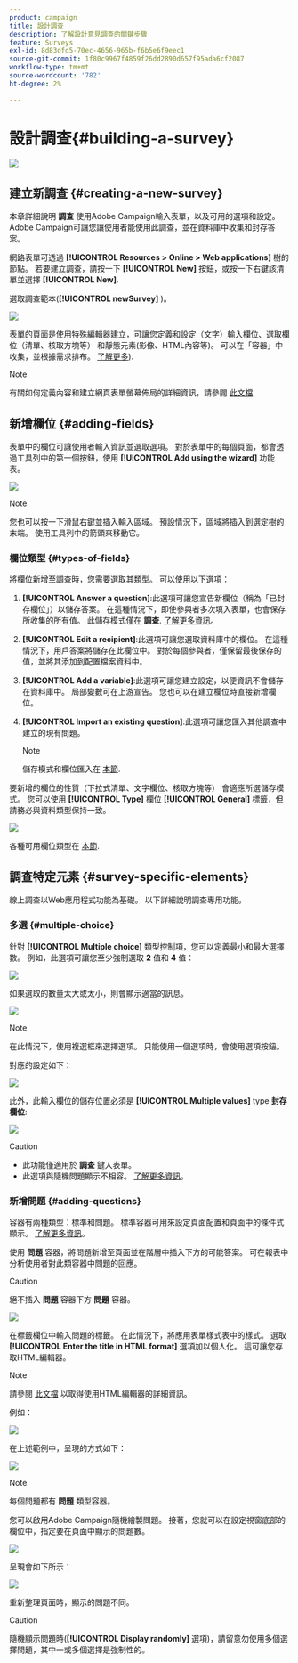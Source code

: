 ```yaml
---
product: campaign
title: 設計調查
description: 了解設計意見調查的關鍵步驟
feature: Surveys
exl-id: 8d83dfd5-70ec-4656-965b-f6b5e6f9eec1
source-git-commit: 1f80c9967f4859f26dd2890d657f95ada6cf2087
workflow-type: tm+mt
source-wordcount: '782'
ht-degree: 2%

---
```


# 設計調查{#building-a-survey}

![](../../assets/common.svg)

## 建立新調查 {#creating-a-new-survey}

本章詳細說明 **調查** 使用Adobe Campaign輸入表單，以及可用的選項和設定。 Adobe Campaign可讓您讓使用者能使用此調查，並在資料庫中收集和封存答案。

網路表單可透過 **[!UICONTROL Resources > Online > Web applications]** 樹的節點。 若要建立調查，請按一下 **[!UICONTROL New]** 按鈕，或按一下右鍵該清單並選擇 **[!UICONTROL New]**.

選取調查範本(**[!UICONTROL newSurvey]** )。

![](assets/s_ncs_admin_survey_select_template.png)

表單的頁面是使用特殊編輯器建立，可讓您定義和設定（文字）輸入欄位、選取欄位（清單、核取方塊等） 和靜態元素(影像、HTML內容等)。 可以在「容器」中收集，並根據需求排布。 [了解更多](#adding-questions)).

>[!NOTE]
>
>有關如何定義內容和建立網頁表單螢幕佈局的詳細資訊，請參閱 [此文檔](../../web/using/about-web-forms.md).

## 新增欄位 {#adding-fields}

表單中的欄位可讓使用者輸入資訊並選取選項。 對於表單中的每個頁面，都會透過工具列中的第一個按鈕，使用 **[!UICONTROL Add using the wizard]** 功能表。

![](assets/s_ncs_admin_survey_add_field_menu.png)

>[!NOTE]
>
>您也可以按一下滑鼠右鍵並插入輸入區域。 預設情況下，區域將插入到選定樹的末端。 使用工具列中的箭頭來移動它。

### 欄位類型 {#types-of-fields}

將欄位新增至調查時，您需要選取其類型。 可以使用以下選項：

1. **[!UICONTROL Answer a question]**:此選項可讓您宣告新欄位（稱為「已封存欄位」）以儲存答案。 在這種情況下，即使參與者多次填入表單，也會保存所收集的所有值。 此儲存模式僅在 **調查**. [了解更多資訊](../../surveys/using/managing-answers.md#storing-collected-answers)。
1. **[!UICONTROL Edit a recipient]**:此選項可讓您選取資料庫中的欄位。 在這種情況下，用戶答案將儲存在此欄位中。 對於每個參與者，僅保留最後保存的值，並將其添加到配置檔案資料中。
1. **[!UICONTROL Add a variable]**:此選項可讓您建立設定，以便資訊不會儲存在資料庫中。 局部變數可在上游宣告。 您也可以在建立欄位時直接新增欄位。
1. **[!UICONTROL Import an existing question]**:此選項可讓您匯入其他調查中建立的現有問題。

   >[!NOTE]
   >
   >儲存模式和欄位匯入在 [本節](../../surveys/using/managing-answers.md#storing-collected-answers).

要新增的欄位的性質（下拉式清單、文字欄位、核取方塊等） 會適應所選儲存模式。 您可以使用 **[!UICONTROL Type]** 欄位 **[!UICONTROL General]** 標籤，但請務必與資料類型保持一致。

![](assets/s_ncs_admin_survey_change_type.png)

各種可用欄位類型在 [本節](../../web/using/about-web-forms.md).

## 調查特定元素 {#survey-specific-elements}

線上調查以Web應用程式功能為基礎。 以下詳細說明調查專用功能。

### 多選 {#multiple-choice}

針對 **[!UICONTROL Multiple choice]** 類型控制項，您可以定義最小和最大選擇數。 例如，此選項可讓您至少強制選取 **2** 值和 **4** 值：

![](assets/s_ncs_admin_survey_multichoice_ex1.png)

如果選取的數量太大或太小，則會顯示適當的訊息。

![](assets/s_ncs_admin_survey_multichoice_ex2.png)

>[!NOTE]
>
>在此情況下，使用複選框來選擇選項。 只能使用一個選項時，會使用選項按鈕。

對應的設定如下：

![](assets/s_ncs_admin_survey_multichoice_ex3.png)

此外，此輸入欄位的儲存位置必須是 **[!UICONTROL Multiple values]** type **封存欄位**:

![](assets/s_ncs_admin_survey_multiple_values_field.png)

>[!CAUTION]
>
>* 此功能僅適用於 **調查** 鍵入表單。
>* 此選項與隨機問題顯示不相容。 [了解更多資訊](#adding-questions)。


### 新增問題 {#adding-questions}

容器有兩種類型：標準和問題。 標準容器可用來設定頁面配置和頁面中的條件式顯示。 [了解更多資訊](../../web/using/about-web-forms.md)。

使用 **問題** 容器，將問題新增至頁面並在階層中插入下方的可能答案。 可在報表中分析使用者對此類容器中問題的回應。

>[!CAUTION]
>
>絕不插入 **問題** 容器下方 **問題** 容器。

![](assets/s_ncs_admin_question_label.png)

在標籤欄位中輸入問題的標籤。 在此情況下，將應用表單樣式表中的樣式。 選取 **[!UICONTROL Enter the title in HTML format]** 選項加以個人化。 這可讓您存取HTML編輯器。

>[!NOTE]
>
>請參閱 [此文檔](../../web/using/about-web-forms.md) 以取得使用HTML編輯器的詳細資訊。

例如：

![](assets/s_ncs_admin_survey_containers_qu_arbo.png)

在上述範例中，呈現的方式如下：

![](assets/s_ncs_admin_survey_containers_qu_ex.png)

>[!NOTE]
>
>每個問題都有 **問題** 類型容器。

您可以啟用Adobe Campaign隨機繪製問題。 接著，您就可以在設定視窗底部的欄位中，指定要在頁面中顯示的問題數。

![](assets/s_ncs_admin_survey_containers_qu_display.png)

呈現會如下所示：

![](assets/s_ncs_admin_survey_containers_qu_display_rendering.png)

重新整理頁面時，顯示的問題不同。

>[!CAUTION]
>
>隨機顯示問題時(**[!UICONTROL Display randomly]** 選項)，請留意勿使用多個選擇問題，其中一或多個選擇是強制性的。
